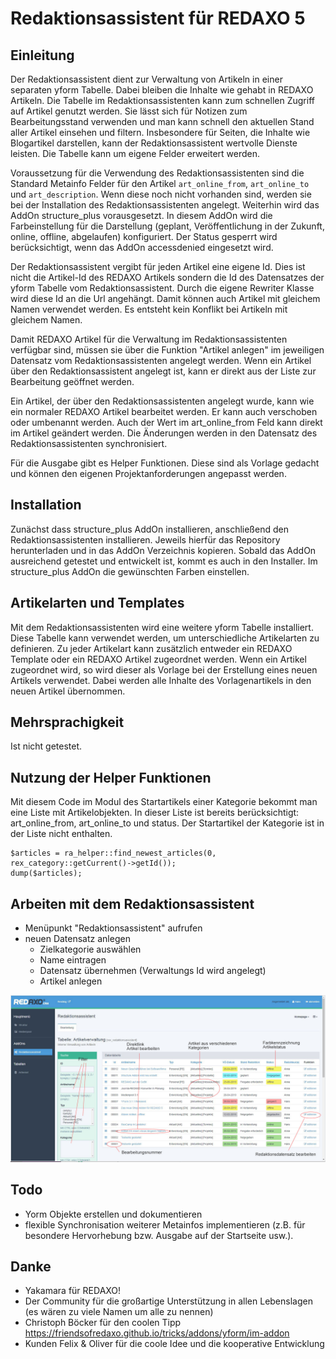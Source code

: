 # Redaktionsassistent für REDAXO 5

## Einleitung

Der Redaktionsassistent dient zur Verwaltung von Artikeln in einer separaten yform Tabelle. Dabei bleiben die Inhalte wie gehabt in REDAXO Artikeln. Die Tabelle im Redaktionsassistenten kann zum schnellen Zugriff auf Artikel genutzt werden. Sie lässt sich für Notizen zum Bearbeitungsstand verwenden und man kann schnell den aktuellen Stand aller Artikel einsehen und filtern. Insbesondere für Seiten, die Inhalte wie Blogartikel darstellen, kann der Redaktionsassistent wertvolle Dienste leisten. Die Tabelle kann um eigene Felder erweitert werden.

Voraussetzung für die Verwendung des Redaktionsassistenten sind die Standard Metainfo Felder für den Artikel `art_online_from`, `art_online_to` und `art_description`. Wenn diese noch nicht vorhanden sind, werden sie bei der Installation des Redaktionsassistenten angelegt. Weiterhin wird das AddOn structure_plus vorausgesetzt. In diesem AddOn wird die Farbeinstellung für die Darstellung (geplant, Veröffentlichung in der Zukunft, online, offline, abgelaufen) konfiguriert. Der Status gesperrt wird berücksichtigt, wenn das AddOn accessdenied eingesetzt wird.

Der Redaktionsassistent vergibt für jeden Artikel eine eigene Id. Dies ist nicht die Artikel-Id des REDAXO Artikels sondern die Id des Datensatzes der yform Tabelle vom Redaktionsassistent. Durch die eigene Rewriter Klasse wird diese Id an die Url angehängt. Damit können auch Artikel mit gleichem Namen verwendet werden. Es entsteht kein Konflikt bei Artikeln mit gleichem Namen.

Damit REDAXO Artikel für die Verwaltung im Redaktionsassistenten verfügbar sind, müssen sie über die Funktion "Artikel anlegen" im jeweiligen Datensatz vom Redaktionsassistenten angelegt werden. Wenn ein Artikel über den Redaktionsassistent angelegt ist, kann er direkt aus der Liste zur Bearbeitung geöffnet werden.

Ein Artikel, der über den Redaktionsassistenten angelegt wurde, kann wie ein normaler REDAXO Artikel bearbeitet werden. Er kann auch verschoben oder umbenannt werden. Auch der Wert im art_online_from Feld kann direkt im Artikel geändert werden. Die Änderungen werden in den Datensatz des Redaktionsassistenten synchronisiert.

Für die Ausgabe gibt es Helper Funktionen. Diese sind als Vorlage gedacht und können den eigenen Projektanforderungen angepasst werden.

## Installation

Zunächst dass structure_plus AddOn installieren, anschließend den Redaktionsassistenten installieren. Jeweils hierfür das Repository herunterladen und in das AddOn Verzeichnis kopieren. Sobald das AddOn ausreichend getestet und entwickelt ist, kommt es auch in den Installer.
Im structure_plus AddOn die gewünschten Farben einstellen.

## Artikelarten und Templates

Mit dem Redaktionsassistenten wird eine weitere yform Tabelle installiert. Diese Tabelle kann verwendet werden, um unterschiedliche Artikelarten zu definieren. Zu jeder Artikelart kann zusätzlich entweder ein REDAXO Template oder ein REDAXO Artikel zugeordnet werden. Wenn ein Artikel zugeordnet wird, so wird dieser als Vorlage bei der Erstellung eines neuen Artikels verwendet. Dabei werden alle Inhalte des Vorlagenartikels in den neuen Artikel übernommen.

## Mehrsprachigkeit

Ist nicht getestet.

## Nutzung der Helper Funktionen

Mit diesem Code im Modul des Startartikels einer Kategorie bekommt man eine Liste mit Artikelobjekten. In dieser Liste ist bereits berücksichtigt: art_online_from, art_online_to und status. Der Startartikel der Kategorie ist in der Liste nicht enthalten.

```
$articles = ra_helper::find_newest_articles(0, rex_category::getCurrent()->getId());
dump($articles);
```

## Arbeiten mit dem Redaktionsassistent

- Menüpunkt "Redaktionsassistent" aufrufen
- neuen Datensatz anlegen
   - Zielkategorie auswählen
   - Name eintragen
   - Datensatz übernehmen (Verwaltungs Id wird angelegt)
   - Artikel anlegen

![Screenshot](https://github.com/dtpop/redaktionsassistent/blob/master/assets/bildschirm_redaktionsassistent_fuer_redaxo_bearb.jpg)

## Todo

- Yorm Objekte erstellen und dokumentieren
- flexible Synchronisation weiterer Metainfos implementieren (z.B. für besondere Hervorhebung bzw. Ausgabe auf der Startseite usw.).

## Danke

- Yakamara für REDAXO!
- Der Community für die großartige Unterstützung in allen Lebenslagen (es wären zu viele Namen um alle zu nennen)
- Christoph Böcker für den coolen Tipp https://friendsofredaxo.github.io/tricks/addons/yform/im-addon
- Kunden Felix & Oliver für die coole Idee und die kooperative Entwicklung